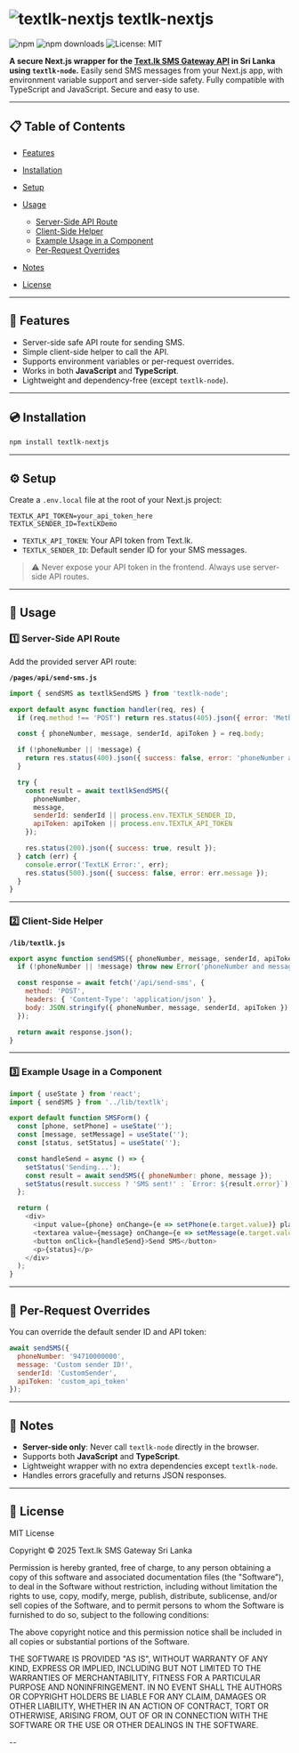 # ![textlk-nextjs](https://img.shields.io/badge/TextLK-Next.js-blue) textlk-nextjs

![npm](https://img.shields.io/npm/v/textlk-nextjs?color=blue) ![npm downloads](https://img.shields.io/npm/dt/textlk-nextjs) ![License: MIT](https://img.shields.io/badge/License-MIT-green)

**A secure Next.js wrapper for the [Text.lk SMS Gateway API](https://text.lk/) in Sri Lanka using `textlk-node`.**
Easily send SMS messages from your Next.js app, with environment variable support and server-side safety. Fully compatible with TypeScript and JavaScript. Secure and easy to use.

---

## 📋 Table of Contents

* [Features](#-features)
* [Installation](#-installation)
* [Setup](#-setup)
* [Usage](#-usage)

  * [Server-Side API Route](#1-server-side-api-route)
  * [Client-Side Helper](#2-client-side-helper)
  * [Example Usage in a Component](#3-example-usage-in-a-component)
  * [Per-Request Overrides](#-per-request-overrides)
* [Notes](#-notes)
* [License](#-license)

---

## 🚀 Features

* Server-side safe API route for sending SMS.
* Simple client-side helper to call the API.
* Supports environment variables or per-request overrides.
* Works in both **JavaScript** and **TypeScript**.
* Lightweight and dependency-free (except `textlk-node`).

---

## 💿 Installation

```bash
npm install textlk-nextjs
```

---

## ⚙️ Setup

Create a `.env.local` file at the root of your Next.js project:

```env
TEXTLK_API_TOKEN=your_api_token_here
TEXTLK_SENDER_ID=TextLKDemo
```

* `TEXTLK_API_TOKEN`: Your API token from Text.lk.
* `TEXTLK_SENDER_ID`: Default sender ID for your SMS messages.

> ⚠️ Never expose your API token in the frontend. Always use server-side API routes.

---

## 🧩 Usage

### 1️⃣ Server-Side API Route

Add the provided server API route:

**`/pages/api/send-sms.js`**

```javascript
import { sendSMS as textlkSendSMS } from 'textlk-node';

export default async function handler(req, res) {
  if (req.method !== 'POST') return res.status(405).json({ error: 'Method not allowed' });

  const { phoneNumber, message, senderId, apiToken } = req.body;

  if (!phoneNumber || !message) {
    return res.status(400).json({ success: false, error: 'phoneNumber and message are required' });
  }

  try {
    const result = await textlkSendSMS({
      phoneNumber,
      message,
      senderId: senderId || process.env.TEXTLK_SENDER_ID,
      apiToken: apiToken || process.env.TEXTLK_API_TOKEN
    });

    res.status(200).json({ success: true, result });
  } catch (err) {
    console.error('TextLK Error:', err);
    res.status(500).json({ success: false, error: err.message });
  }
}
```

---

### 2️⃣ Client-Side Helper

**`/lib/textlk.js`**

```javascript
export async function sendSMS({ phoneNumber, message, senderId, apiToken }) {
  if (!phoneNumber || !message) throw new Error('phoneNumber and message are required');

  const response = await fetch('/api/send-sms', {
    method: 'POST',
    headers: { 'Content-Type': 'application/json' },
    body: JSON.stringify({ phoneNumber, message, senderId, apiToken })
  });

  return await response.json();
}
```

---

### 3️⃣ Example Usage in a Component

```javascript
import { useState } from 'react';
import { sendSMS } from '../lib/textlk';

export default function SMSForm() {
  const [phone, setPhone] = useState('');
  const [message, setMessage] = useState('');
  const [status, setStatus] = useState('');

  const handleSend = async () => {
    setStatus('Sending...');
    const result = await sendSMS({ phoneNumber: phone, message });
    setStatus(result.success ? 'SMS sent!' : `Error: ${result.error}`);
  };

  return (
    <div>
      <input value={phone} onChange={e => setPhone(e.target.value)} placeholder="Phone number" />
      <textarea value={message} onChange={e => setMessage(e.target.value)} placeholder="Message" />
      <button onClick={handleSend}>Send SMS</button>
      <p>{status}</p>
    </div>
  );
}
```

---

## 🔧 Per-Request Overrides

You can override the default sender ID and API token:

```javascript
await sendSMS({
  phoneNumber: '94710000000',
  message: 'Custom sender ID!',
  senderId: 'CustomSender',
  apiToken: 'custom_api_token'
});
```

---

## 📌 Notes

* **Server-side only**: Never call `textlk-node` directly in the browser.
* Supports both **JavaScript** and **TypeScript**.
* Lightweight wrapper with no extra dependencies except `textlk-node`.
* Handles errors gracefully and returns JSON responses.

---

## 📝 License

MIT License

Copyright © 2025 Text.lk SMS Gateway Sri Lanka

Permission is hereby granted, free of charge, to any person obtaining a copy
of this software and associated documentation files (the "Software"), to deal
in the Software without restriction, including without limitation the rights
to use, copy, modify, merge, publish, distribute, sublicense, and/or sell
copies of the Software, and to permit persons to whom the Software is
furnished to do so, subject to the following conditions:

The above copyright notice and this permission notice shall be included in all
copies or substantial portions of the Software.

THE SOFTWARE IS PROVIDED "AS IS", WITHOUT WARRANTY OF ANY KIND, EXPRESS OR
IMPLIED, INCLUDING BUT NOT LIMITED TO THE WARRANTIES OF MERCHANTABILITY,
FITNESS FOR A PARTICULAR PURPOSE AND NONINFRINGEMENT. IN NO EVENT SHALL THE
AUTHORS OR COPYRIGHT HOLDERS BE LIABLE FOR ANY CLAIM, DAMAGES OR OTHER
LIABILITY, WHETHER IN AN ACTION OF CONTRACT, TORT OR OTHERWISE, ARISING FROM,
OUT OF OR IN CONNECTION WITH THE SOFTWARE OR THE USE OR OTHER DEALINGS IN THE
SOFTWARE.

--